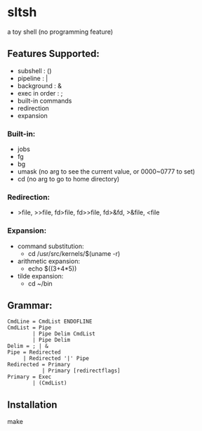 # sltsh
a toy shell (no programming feature)

## Features Supported:
* subshell : ()  
* pipeline : |  
* background : &  
* exec in order : ;  
* built-in commands  
* redirection  
* expansion

### Built-in:
* jobs  
* fg <job id>  
* bg <job id>  
* umask (no arg to see the current value, or 0000~0777 to set)  
* cd <path>(no arg to go to home directory)  

### Redirection: 
* \>file, >>file, fd>file, fd>>file, fd>&fd, >&file, <file

### Expansion:
* command substitution:  
  * cd /usr/src/kernels/$(uname -r)
* arithmetic expansion:  
  * echo $((3+4*5))
* tilde expansion:  
  * cd ~/bin

## Grammar:


	CmdLine = CmdList ENDOFLINE
	CmdList = Pipe
			| Pipe Delim CmdList
			| Pipe Delim
	Delim = ; | &
	Pipe = Redirected
		 | Redirected '|' Pipe
	Redirected = Primary
			   | Primary [redirectflags]
	Primary = Exec
			| (CmdList)

## Installation
make
